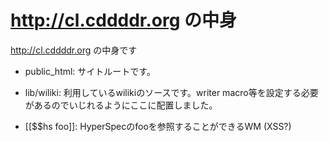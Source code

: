 # http://cl.cddddr.org の中身

http://cl.cddddr.org の中身です

+ public_html:
サイトルートです。

+ lib/wiliki:
利用しているwilikiのソースです。writer macro等を設定する必要があるのでいじれるようにここに配置しました。
 + [[$$hs foo]]: HyperSpecのfooを参照することができるWM (XSS?)


